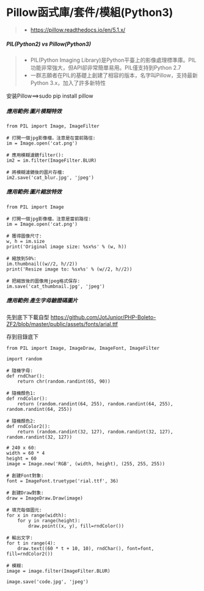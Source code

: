 # Pillow函式庫/套件/模組(Python3)

>* https://pillow.readthedocs.io/en/5.1.x/

##### PIL(Python2) vs  Pillow(Python3)

>* PIL(Python Imaging Library)是Python平臺上的影像處理標準庫。PIL功能非常強大，但API卻非常簡單易用。PIL僅支持到Python 2.7
>* 一群志願者在PIL的基礎上創建了相容的版本，名字叫Pillow，支持最新Python 3.x，加入了許多新特性

安装Pillow==>sudo pip install pillow

##### 應用範例:圖片模糊特效
```
from PIL import Image, ImageFilter

# 打開一個jpg影像檔，注意是在當前路徑:
im = Image.open('cat.png')

# 應用模糊濾鏡filter():
im2 = im.filter(ImageFilter.BLUR)

# 將模糊濾鏡後的圖片存檔:
im2.save('cat_blur.jpg', 'jpeg')
```

##### 應用範例:圖片縮放特效
```
from PIL import Image

# 打開一個jpg影像檔，注意是當前路徑:
im = Image.open('cat.png')

# 獲得圖像尺寸:
w, h = im.size
print('Original image size: %sx%s' % (w, h))

# 縮放到50%:
im.thumbnail((w//2, h//2))
print('Resize image to: %sx%s' % (w//2, h//2))

# 把縮放後的圖像用jpeg格式保存:
im.save('cat_thumbnail.jpg', 'jpeg')
```

##### 應用範例:產生字母驗證碼圖片

先到底下下載自型 https://github.com/JotJunior/PHP-Boleto-ZF2/blob/master/public/assets/fonts/arial.ttf

存到目錄底下

```
from PIL import Image, ImageDraw, ImageFont, ImageFilter

import random

# 隨機字母:
def rndChar():
    return chr(random.randint(65, 90))

# 隨機顏色1:
def rndColor():
    return (random.randint(64, 255), random.randint(64, 255), random.randint(64, 255))

# 隨機顏色2:
def rndColor2():
    return (random.randint(32, 127), random.randint(32, 127), random.randint(32, 127))

# 240 x 60:
width = 60 * 4
height = 60
image = Image.new('RGB', (width, height), (255, 255, 255))

# 創建Font對象:
font = ImageFont.truetype('rial.ttf', 36)

# 創建Draw對象:
draw = ImageDraw.Draw(image)

# 填充每個圖元:
for x in range(width):
    for y in range(height):
        draw.point((x, y), fill=rndColor())

# 輸出文字:
for t in range(4):
    draw.text((60 * t + 10, 10), rndChar(), font=font, fill=rndColor2())

# 模糊:
image = image.filter(ImageFilter.BLUR)

image.save('code.jpg', 'jpeg')

```
